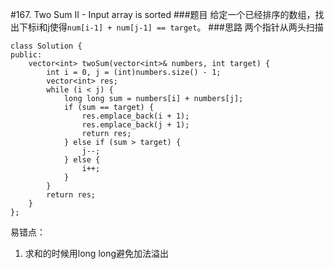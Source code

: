 #167. Two Sum II - Input array is sorted
###题目
给定一个已经排序的数组，找出下标i和j使得`num[i-1] + num[j-1] == target`。
###思路
两个指针从两头扫描
```
class Solution {
public:
    vector<int> twoSum(vector<int>& numbers, int target) {
        int i = 0, j = (int)numbers.size() - 1;
        vector<int> res;
        while (i < j) {
            long long sum = numbers[i] + numbers[j];
            if (sum == target) {
                res.emplace_back(i + 1);
                res.emplace_back(j + 1);
                return res;
            } else if (sum > target) {
                j--;
            } else {
                i++;
            }
        }
        return res;
    }
};
```

易错点：

1. 求和的时候用long long避免加法溢出
